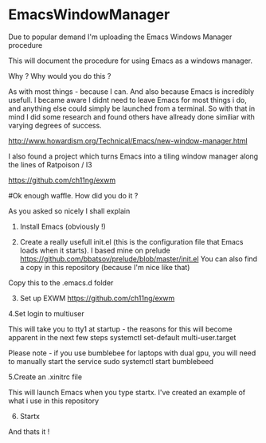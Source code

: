# EmacsWindowManager
Due to popular demand I'm uploading the Emacs Windows Manager procedure

This will document the procedure for using Emacs as a windows manager. 

Why ? Why would you do this ?

As with most things - because I can. And also because Emacs is incredibly usefull. I became aware I didnt need to leave Emacs for most things i do, and anything else could simply be launched from a terminal. So with that in mind I did some research and found others have allready done similiar with varying degrees of success.

http://www.howardism.org/Technical/Emacs/new-window-manager.html

I also found a project which turns Emacs into a tiling window manager along the lines of Ratpoison / I3

https://github.com/ch11ng/exwm

#Ok enough waffle. How did you do it ?

As you asked so nicely I shall explain

1. Install Emacs (obviously !)

2. Create a really usefull init.el (this is the configuration file that Emacs loads when it starts). I based mine on prelude https://github.com/bbatsov/prelude/blob/master/init.el
You can also find a copy in this repository (because I'm nice like that)

Copy this to the .emacs.d folder

3. Set up EXWM
https://github.com/ch11ng/exwm

4.Set login to multiuser

This will take you to tty1 at startup - the reasons for this will become apparent in the next few steps
systemctl set-default multi-user.target

Please note - if you use bumblebee for laptops with  dual gpu, you will need to manually start the service 
sudo systemctl start bumblebeed

5.Create an .xinitrc file 

This will launch Emacs when you type startx. I've created an example of what i use in this repository

6. Startx

And thats it !





